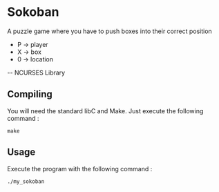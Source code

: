 # Sokoban

A puzzle game where you have to push boxes into their correct position

 - P -> player
 - X -> box
 - 0 -> location
 
 -- NCURSES Library

## Compiling
You will need the standard libC and Make.
Just execute the following command :

    make

## Usage
Execute the program with the following command :

    ./my_sokoban
